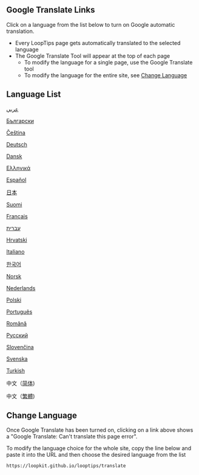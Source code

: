 ## Google Translate Links

Click on a language from the list below to turn on Google automatic translation.

* Every LoopTips page gets automatically translated to the selected language
* The Google Translate Tool will appear at the top of each page
    * To modify the language for a single page, use the Google Translate tool
    * To modify the language for the entire site, see [Change Language](#change-language)

## Language List

[عربي](https://loopkit-github-io.translate.goog/looptips/?_x_tr_sl=auto&_x_tr_tl=ar)

[Български](https://loopkit-github-io.translate.goog/looptips/?_x_tr_sl=auto&_x_tr_tl=bg)

[Čeština](https://loopkit-github-io.translate.goog/looptips/?_x_tr_sl=auto&_x_tr_tl=cs)

[Deutsch](https://loopkit-github-io.translate.goog/looptips/?_x_tr_sl=auto&_x_tr_tl=de)

[Dansk](https://loopkit-github-io.translate.goog/looptips/?_x_tr_sl=auto&_x_tr_tl=da)

[Ελληνικά](https://loopkit-github-io.translate.goog/looptips/?_x_tr_sl=auto&_x_tr_tl=el)

[Español](https://loopkit-github-io.translate.goog/looptips/?_x_tr_sl=auto&_x_tr_tl=es)

[日本](https://loopkit-github-io.translate.goog/looptips/?_x_tr_sl=auto&_x_tr_tl=ja)

[Suomi](https://loopkit-github-io.translate.goog/looptips/?_x_tr_sl=auto&_x_tr_tl=fi)

[Français](https://loopkit-github-io.translate.goog/looptips/?_x_tr_sl=auto&_x_tr_tl=fr)

[עברית](https://loopkit-github-io.translate.goog/looptips/?_x_tr_sl=auto&_x_tr_tl=iw)

[Hrvatski](https://loopkit-github-io.translate.goog/looptips/?_x_tr_sl=auto&_x_tr_tl=hr)

[Italiano](https://loopkit-github-io.translate.goog/looptips/?_x_tr_sl=auto&_x_tr_tl=it)

[한국어](https://loopkit-github-io.translate.goog/looptips/?_x_tr_sl=auto&_x_tr_tl=ko)

[Norsk](https://loopkit-github-io.translate.goog/looptips/?_x_tr_sl=auto&_x_tr_tl=no)

[Nederlands](https://loopkit-github-io.translate.goog/looptips/?_x_tr_sl=auto&_x_tr_tl=nl)

[Polski](https://loopkit-github-io.translate.goog/looptips/?_x_tr_sl=auto&_x_tr_tl=pl)

[Português](https://loopkit-github-io.translate.goog/looptips/?_x_tr_sl=auto&_x_tr_tl=pt)

[Română](https://loopkit-github-io.translate.goog/looptips/?_x_tr_sl=auto&_x_tr_tl=ro)

[Русский](https://loopkit-github-io.translate.goog/looptips/?_x_tr_sl=auto&_x_tr_tl=ru)

[Slovenčina](https://loopkit-github-io.translate.goog/looptips/?_x_tr_sl=auto&_x_tr_tl=sk)

[Svenska](https://loopkit-github-io.translate.goog/looptips/?_x_tr_sl=auto&_x_tr_tl=sv)

[Turkish](https://loopkit-github-io.translate.goog/looptips/?_x_tr_sl=auto&_x_tr_tl=tr)

中文（[简体](https://loopkit-github-io.translate.goog/looptips/?_x_tr_sl=auto&_x_tr_tl=zh-CN))

中文（[繁體](https://loopkit-github-io.translate.goog/looptips/?_x_tr_sl=auto&_x_tr_tl=zh-TW))

## Change Language

Once Google Translate has been turned on, clicking on a link above shows a "Google Translate: Can't translate this page error".

To modify the language choice for the whole site, copy the line below and paste it into the URL and then choose the desired language from the list

```
https://loopkit.github.io/looptips/translate
```
